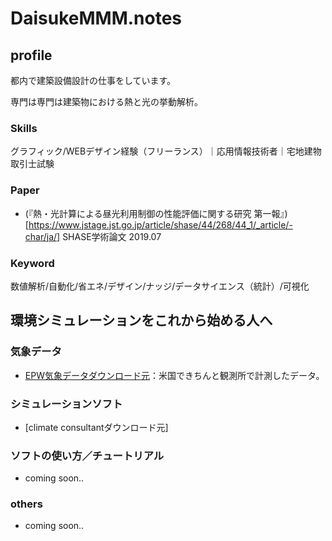 # DaisukeMMM.notes

## profile
都内で建築設備設計の仕事をしています。

専門は専門は建築物における熱と光の挙動解析。

### Skills
グラフィック/WEBデザイン経験（フリーランス）｜応用情報技術者｜宅地建物取引士試験

### Paper
* (『熱・光計算による昼光利用制御の性能評価に関する研究 第一報』)[https://www.jstage.jst.go.jp/article/shase/44/268/44_1/_article/-char/ja/] SHASE学術論文 2019.07

### Keyword
数値解析/自動化/省エネ/デザイン/ナッジ/データサイエンス（統計）/可視化


## 環境シミュレーションをこれから始める人へ
### 気象データ
* [EPW気象データダウンロード元](https://energyplus.net/weather)：米国できちんと観測所で計測したデータ。

### シミュレーションソフト
* [climate consultantダウンロード元]

### ソフトの使い方／チュートリアル
* coming soon..

### others
* coming soon..
